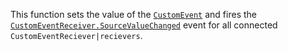 This function sets the value of the [`CustomEvent`](https://create.roblox.com/docs/reference/engine/classes/CustomEvent) and fires the
[`CustomEventReceiver.SourceValueChanged`](https://create.roblox.com/docs/reference/engine/classes/CustomEventReceiver#SourceValueChanged) event for all connected
`CustomEventReciever|recievers`.